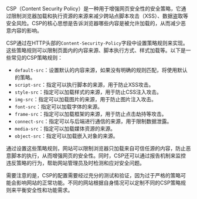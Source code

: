 CSP（Content Security Policy）是一种用于增强网页安全性的安全策略，它通过限制浏览器加载和执行资源的来源来减少跨站点脚本攻击（XSS）、数据盗取等安全风险。CSP的核心思想是告诉浏览器哪些内容是被允许加载的，从而减少恶意内容的影响。

CSP通过在HTTP头部的`Content-Security-Policy`字段中设置策略规则来实现。这些策略规则可以限制页面内的内容来源、脚本执行方式、样式加载等。以下是一些常见的CSP策略规则：

- `default-src`：设置默认的内容来源，如果没有明确的规则匹配，将使用默认的策略。
- `script-src`：指定可以执行脚本的来源，用于防止XSS攻击。
- `style-src`：指定可以加载样式的来源，用于防止CSS注入攻击。
- `img-src`：指定可以加载图片的来源，用于防止图片注入攻击。
- `font-src`：指定可以加载字体的来源。
- `frame-src`：指定可以加载框架的来源，用于防止点击劫持等攻击。
- `connect-src`：指定可以与后端进行通信的来源，用于限制数据泄露。
- `media-src`：指定可以加载媒体资源的来源。
- `object-src`：指定可以加载嵌入对象的来源。

通过设置这些策略规则，网站可以限制浏览器只加载来自可信任源的内容，防止恶意脚本的执行，从而增强网页的安全性。同时，CSP还可以通过报告机制来监控违反策略的行为，帮助网站管理员及时检测和应对安全问题。

需要注意的是，CSP的配置需要经过充分的测试和验证，因为过于严格的策略可能会影响网站的正常功能。不同的网站根据自身情况可以定制不同的CSP策略规则来平衡安全性和功能需求。